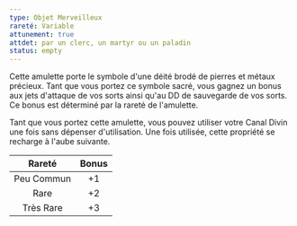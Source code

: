 ```yaml
---
type: Objet Merveilleux
rareté: Variable
attunement: true
attdet: par un clerc, un martyr ou un paladin
status: empty
---
```


Cette amulette porte le symbole d'une déité brodé de pierres et métaux précieux. Tant que vous portez ce symbole sacré, vous gagnez un bonus aux jets d'attaque de vos sorts ainsi qu'au DD de sauvegarde de vos sorts. Ce bonus est déterminé par la rareté de l'amulette.

Tant que vous portez cette amulette, vous pouvez utiliser votre Canal Divin une fois sans dépenser d'utilisation. Une fois utilisée, cette propriété se recharge à l'aube suivante.

| Rareté | Bonus |
|:------:|:-----:|
| Peu Commun | +1 |
| Rare | +2 |
| Très Rare | +3 |
